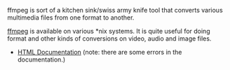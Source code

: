 <div id="wikitext">

<span id="excerpt"></span> ffmpeg is sort of a kitchen sink/swiss army
knife tool that converts various multimedia files from one format to
another. <span id="excerptend"></span>

[ffmpeg](http://ffmpeg.org) is available on various \*nix systems. It is
quite useful for doing format and other kinds of conversions on video,
audio and image files.

<div class="vspace">

</div>

-   [HTML Documentation](http://ffmpeg.org/ffmpeg.html) (note: there are
    some errors in the documentation.)

<div class="vspace">

</div>

<div style="display: none;">

This goes at the bottom of the page, hidden by comment block class
Summary:Convert video, audio and image files Parent:(Technology.)Tools
<span
class="wikiword">[IncludeMe](http://wiki.tamouse.org?n=Technology.IncludeMe?action=edit)[?](http://wiki.tamouse.org?n=Technology.IncludeMe?action=edit)</span>:[Technology.Tools](http://wiki.tamouse.org?n=Technology.Tools?action=print)
Categories:[Collections](http://wiki.tamouse.org?n=Category.Collections),[Links](http://wiki.tamouse.org?n=Category.Links)
Tags: tools, conversion

</div>

</div>
